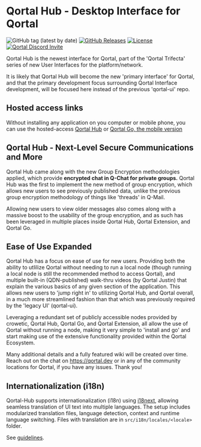 # Qortal Hub - Desktop Interface for Qortal

![GitHub tag (latest by date)](https://img.shields.io/github/v/tag/Qortal/Qortal-Hub?label=latest%20version)
[![GitHub Releases](https://img.shields.io/github/downloads/Qortal/Qortal-Hub/latest/total)](https://github.com/Qortal/Qortal-Hub/releases/latest)
[![License](https://img.shields.io/badge/license-GPL--3.0-blue)](https://opensource.org/licenses/GPL-3.0)
[![Qortal Discord Invite](https://img.shields.io/discord/745037351163527189?color=%237289DA&label=Chat&logo=discord&logoColor=white)](https://discord.com/invite/54UyhB7)

Qortal Hub is the newest interface for Qortal, part of the 'Qortal Trifecta' series of new User Interfaces for the platform/network.

It is likely that Qortal Hub will become the new 'primary interface' for Qortal, and that the primary development focus surrounding Qortal Interface development, will be focused here instead of the previous 'qortal-ui' repo.

## Hosted access links

Without installing any application on you computer or mobile phone, you can use the hosted-access [Qortal Hub](https://hub.qortal.link/) or [Qortal Go, the mobile version](https://go.qortal.link)

## Qortal Hub - Next-Level Secure Communications and More

Qortal Hub came along with the new Group Encryption methodologies applied, which provide **encrypted chat in Q-Chat for private groups.** Qortal Hub was the first to implement the new method of group encryption, which allows new users to see previously published data, unlike the previous group encryption methodology of things like 'threads' in Q-Mail.

Allowing new users to view older messages also comes along with a massive boost to the usability of the group encryption, and as such has been leveraged in multiple places inside Qortal Hub, Qortal Extension, and Qortal Go.

## Ease of Use Expanded

Qortal Hub has a focus on ease of use for new users. Providing both the ability to utlilize Qortal without needing to run a local node (though running a local node is still the recommended method to access Qortal), and multiple built-in (QDN-published) walk-thru videos (by Qortal Justin) that explain the various basics of any given section of the application. This allows new users to 'jump right in' to utilizing Qortal Hub, and Qortal overall, in a much more streamlined fashion than that which was previously required by the 'legacy UI' (qortal-ui).

Leveraging a redundant set of publicly accessible nodes provided by crowetic, Qortal Hub, Qortal Go, and Qortal Extension, all allow the use of Qortal without running a node, making it very simple to 'install and go' and start making use of the extensive functionality provided within the Qortal Ecosystem.

Many additional details and a fully featured wiki will be created over time. Reach out on the chat on https://qortal.dev or in any of the community locations for Qortal, if you have any issues. Thank you!

## Internationalization (i18n)

Qortal-Hub supports internationalization (i18n) using [i18next](https://www.i18next.com/), allowing seamless translation of UI text into multiple languages.
The setup includes modularized translation files, language detection, context and runtime language switching.
Files with translation are in `src/i18n/locales/<locale>` folder.

See [guidelines](./docs/i18n_languages.md).
